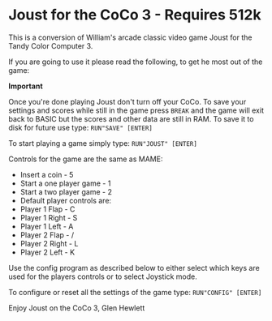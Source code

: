 # Joust for the CoCo 3 - Requires 512k

This is a conversion of William's arcade classic video game Joust for the Tandy Color Computer 3.

If you are going to use it please read the following, to get he most out of the game:

**Important**

Once you're done playing Joust don't turn off your CoCo.  To save your settings and scores while still in the game press `BREAK` and
the game will exit back to BASIC but the scores and other data are still in RAM.  To save it to disk for future use type:
`RUN"SAVE" [ENTER]`

To start playing a game simply type:
`RUN"JOUST" [ENTER]`

Controls for the game are the same as MAME:

* Insert a coin - 5
* Start a one player game - 1
* Start a two player game - 2
* Default player controls are:
* Player 1 Flap  - C
* Player 1 Right - S
* Player 1 Left  - A
* Player 2 Flap  - /
* Player 2 Right - L
* Player 2 Left  - K

Use the config program as described below to either select which keys are used for the players controls or to select Joystick mode.

To configure or reset all the settings of the game type:
`RUN"CONFIG" [ENTER]`

Enjoy Joust on the CoCo 3,
Glen Hewlett
